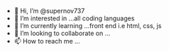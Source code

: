 - 👋 Hi, I’m @supernov737
- 👀 I’m interested in ...all coding languages
- 🌱 I’m currently learning ...front end i.e html, css, js
- 💞️ I’m looking to collaborate on ...
- 📫 How to reach me ...

<!---
supernov737/supernov737 is a ✨ special ✨ repository because its `README.md` (this file) appears on your GitHub profile.
You can click the Preview link to take a look at your changes.
--->
